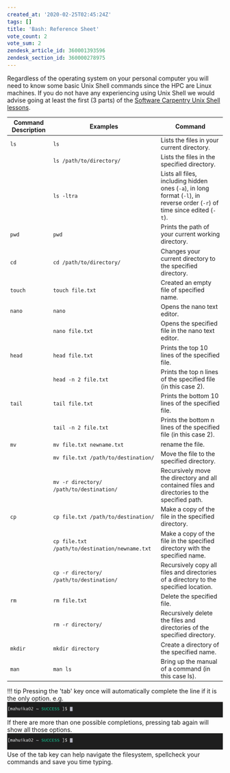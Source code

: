 ```yaml
---
created_at: '2020-02-25T02:45:24Z'
tags: []
title: 'Bash: Reference Sheet'
vote_count: 2
vote_sum: 2
zendesk_article_id: 360001393596
zendesk_section_id: 360000278975
---
```


Regardless of the operating system on your personal computer you will
need to know some basic Unix Shell commands since the HPC are Linux
machines. If you do not have any experiencing using Unix Shell we would
advise going at least the first (3 parts) of the [Software Carpentry
Unix Shell lessons](http://swcarpentry.github.io/shell-novice/).

| Command Description | Examples                                         |  Command                                                                                                         |
| ------------------- | ---------------------------------------------- | -------------------------------------------------------------------------------------------------------------------------- |
| `ls`                | `ls`                                           | Lists the files in your current directory.                                                                                 |
|                     | `ls /path/to/directory/`                       | Lists the files in the specified directory.                                                                                |
|                     | `ls -ltra`                                     | Lists all files, including hidden ones (`-a`), in long format (`-l`), in reverse order (`-r`) of time since edited (`-t`). |
| `pwd`               | `pwd`                                          | Prints the path of your current working directory.                                                                         |
| `cd`                | `cd /path/to/directory/`                       | Changes your current directory to the specified directory.                                                                 |
| `touch`             | `touch file.txt`                               | Created an empty file of specified name.                                                                                   |
| `nano`              | `nano`                                         | Opens the nano text editor.                                                                                                |
|                     | `nano file.txt`                                | Opens the specified file in the nano text editor.                                                                          |
| `head`              | `head file.txt`                                | Prints the top 10 lines of the specified file.                                                                             |
|                     | `head -n 2 file.txt `                          | Prints the top n lines of the specified file (in this case 2).                                                             |
| `tail`              | `tail file.txt`                                | Prints the bottom 10 lines of the specified file.                                                                          |
|                     | `tail -n 2 file.txt`                           | Prints the bottom n lines of the specified file (in this case 2).                                                          |
| `mv`                | `mv file.txt newname.txt`                      | rename the file.                                                                                                           |
|                     | `mv file.txt /path/to/destination/`            | Move the file to the specified directory.                                                                                  |
|                     | `mv -r directory/ /path/to/destination/`       | Recursively move the directory and all contained files and directories to the specified path.                              |
| `cp`                | `cp file.txt /path/to/destination/`            | Make a copy of the file in the specified directory.                                                                        |
|                     | `cp file.txt /path/to/destination/newname.txt` | Make a copy of the file in the specified directory with the specified name.                                                |
|                     | `cp -r directory/ /path/to/destination/`       | Recursively copy all files and directories of a directory to the specified location.                                       |
| `rm`                | `rm file.txt`                                  | Delete the specified file.                                                                                                 |
|                     | `rm -r directory/`                             | Recursively delete the files and directories of the specified directory.                                                   |
| `mkdir`             | `mkdir directory`                              | Create a directory of the specified name.                                                                                  |
| `man`               | `man ls`                                       | Bring up the manual of a command (in this case ls).                                                                        |

!!! tip
     Pressing the 'tab' key once will automatically complete the line if it
     is the only option. e.g. 
     ![complete1.gif](../../assets/images/Unix_Shell-Reference_Sheet.gif)
     If there are more than one possible completions, pressing tab again
     will show all those options.
     ![complete2.gif](../../assets/images/Unix_Shell-Reference_Sheet_0.gif)
     Use of the tab key can help navigate the filesystem, spellcheck your
     commands and save you time typing.
